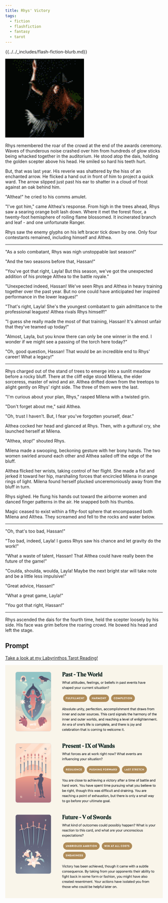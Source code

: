 ```yaml
---
title: Rhys' Victory
tags:
  - fiction
  - flashfiction
  - fantasy
  - tarot
---
```


{{../../_includes/flash-fiction-blurb.md}}

<!--more-->

<img src="./cover.png" class="fullwidth" />

Rhys remembered the roar of the crowd at the end of the awards ceremony. Waves of thunderous noise crashed over him from hundreds of glow sticks being whacked together in the auditorium. He stood atop the dais, holding the golden scepter above his head. He smiled so hard his teeth hurt.

But, that was last year. His reverie was shattered by the hiss of an enchanted arrow. He flicked a hand out in front of him to project a quick ward. The arrow slipped just past his ear to shatter in a cloud of frost against an oak behind him. 

"Althea!" he cried to his comms amulet.

"I've got him," came Althea's response. From high in the trees ahead, Rhys saw a searing orange bolt lash down. Where it met the forest floor, a twenty-foot hemisphere of roiling flame blossomed. It incinerated branch and leaf - and one unfortunate Ranger. 

Rhys saw the enemy glyphs on his left bracer tick down by one. Only four contestants remained, including himself and Althea.

* * *

"As a solo combatant, Rhys was nigh unstoppable last season!"

"And the two seasons before that, Hassan!"

"You've got that right, Layla! But this season, we've got the unexpected addition of his protege Althea to the battle royale."

"Unexpected indeed, Hassan! We've seen Rhys and Althea in heavy training together over the past year. But no one could have anticipated her inspired performance in the lower leagues!"

"That's right, Layla! She's the youngest combatant to gain admittance to the professional leagues! Althea rivals Rhys himself!"

"I guess she really made the most of that training, Hassan! It's almost unfair that they've teamed up today!"

"Almost, Layla, but you know there can only be one winner in the end. I wonder if we might see a passing of the torch here today?"

"Oh, good question, Hassan! That would be an incredible end to Rhys' career! What a legacy!"
 
* * *

Rhys charged out of the stand of trees to emerge into a sunlit meadow before a rocky bluff. There at the cliff edge stood Milena, the elder sorceress, master of wind and air. Althea drifted down from the treetops to alight gently on Rhys' right side. The three of them were the last.

"I'm curious about your plan, Rhys," rasped Milena with a twisted grin. 

"Don't forget about me," said Althea. 

"Oh, trust I haven't. But, I fear you've forgotten yourself, dear."

Althea cocked her head and glanced at Rhys. Then, with a guttural cry, she launched herself at Milena. 

"Althea, stop!" shouted Rhys. 

Milena made a swooping, beckoning gesture with her bony hands. The two women swirled around each other and Althea sailed off the edge of the bluff. 

Althea flicked her wrists, taking control of her flight. She made a fist and jerked it toward her hip, marshaling forces that encircled Milena in orange rings of light. Milena found herself plucked unceremoniously away from the bluff in turn. 

Rhys sighed. He flung his hands out toward the airborne women and danced finger patterns in the air. He snapped both his thumbs. 

Magic ceased to exist within a fifty-foot sphere that encompassed both Milena and Althea. They screamed and fell to the rocks and water below. 

* * *

"Oh, that's too bad, Hassan!"

"Too bad, indeed, Layla! I guess Rhys saw his chance and let gravity do the work!"

"What a waste of talent, Hassan! That Althea could have really been the future of the game!"

"Coulda, shoulda, woulda, Layla! Maybe the next bright star will take note and be a little less impulsive!"

"Great advice, Hassan!"

"What a great game, Layla!"

"You got that right, Hassan!"

* * *

Rhys ascended the dais for the fourth time, held the scepter loosely by his side. His face was grim before the roaring crowd. He bowed his head and left the stage.

## Prompt

[Take a look at my Labyrinthos Tarot Reading!](https://app.labyrinthos.co/reading/ppf/SSTRWS/21,30,54)

![](20220414085423.png)